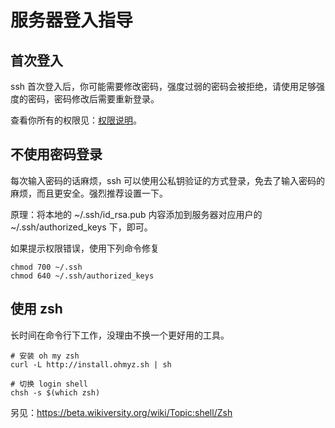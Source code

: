 服务器登入指导
=====

首次登入
----
ssh 首次登入后，你可能需要修改密码，强度过弱的密码会被拒绝，请使用足够强度的密码，密码修改后需要重新登录。

查看你所有的权限见：[权限说明](user_privilege.md)。

不使用密码登录
----

每次输入密码的话麻烦，ssh 可以使用公私钥验证的方式登录，免去了输入密码的麻烦，而且更安全。强烈推荐设置一下。

原理：将本地的 ~/.ssh/id_rsa.pub 内容添加到服务器对应用户的 ~/.ssh/authorized_keys 下，即可。

如果提示权限错误，使用下列命令修复

```
chmod 700 ~/.ssh
chmod 640 ~/.ssh/authorized_keys
```


使用 zsh
----

长时间在命令行下工作，没理由不换一个更好用的工具。

```
# 安装 oh my zsh
curl -L http://install.ohmyz.sh | sh

# 切换 login shell
chsh -s $(which zsh)
```

另见：https://beta.wikiversity.org/wiki/Topic:shell/Zsh